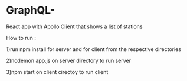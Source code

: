 # GraphQL-
React app with Apollo Client that shows a list of stations

How to run : 

1)run npm install for server and for client from the respective directories


2)nodemon app.js on server directory to run server


3)npm start on client cirectoy to run client

